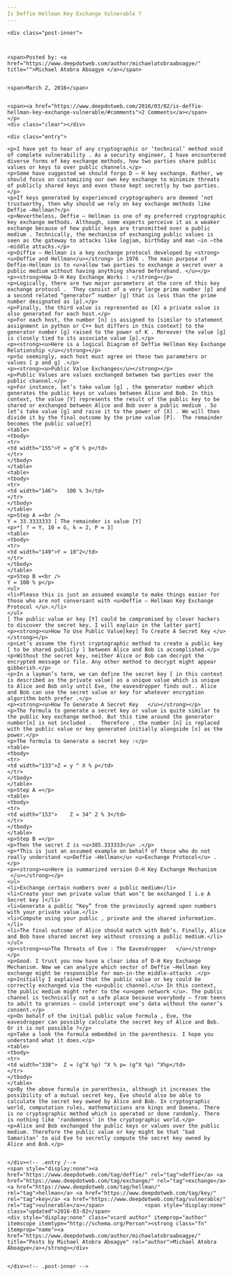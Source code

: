 ```yaml
---
Is Deffie Hellman Key Exchange Vulnerable ?
---
```

<article class="post-listing post-13323 post type-post status-publish format-standard has-post-thumbnail hentry  tag-deffie tag-exchange tag-hellman tag-key tag-vulnerable">
    
    <div class="post-inner">
    
    
        
    <span>Posted by: <a href="https://www.deepdotweb.com/author/michaelatobraaboagye/" title="">Michael Atobra Aboagye </a></span>
    
    
    <span>March 2, 2016</span>
    
    
    <span><a href="https://www.deepdotweb.com/2016/03/02/is-deffie-hellman-key-exchange-vulnerable/#comments">2 Comments</a></span>
    </p>
    <div class="clear"></div>
    
    <div class="entry">
    
    <p>I have yet to hear of any cryptographic or ‘technical’ method void of complete vulnerability . As a security engineer, I have encountered diverse forms of key exchange methods, how two parties share public values or keys to over public channels.</p>
    <p>Some have suggested we should forgo D – H key exchange. Rather, we should focus on customizing our own key exchange to minimize threats of publicly shared keys and even those kept secretly by two parties.</p>
    <p>If keys generated by experienced cryptographers are deemed ‘not trustworthy, then why should we rely on key exchange methods like Deffie –Hellman?</p>
    <p>Nevertheless, Deffie – Hellman is one of my preferred cryptographic key exchange methods. Although, some experts perceive it as a weaker exchange because of how public keys are transmitted over a public medium . Technically, the mechanism of exchanging public values is seen as the gateway to attacks like logjam, birthday and man –in –the –middle attacks.</p>
    <p>Diffie – Hellman is a key exchange protocol developed by <strong><u>Deffie and Hellman</u></strong> in 1976 . The main purpose of Deffie-Hellman is to <u>allow two parties to exchange a secret over a public medium without having anything shared beforehand. </u></p>
    <p><strong>How D-H Key Exchange Works : </strong></p>
    <p>Logically, there are two major parameters at the core of this key exchange protocol .  They consist of a very large prime number [p] and a second related “generator” number [g] that is less than the prime number designated as [p].</p>
    <p>Finally, the third value is represented as [X] a private value is also generated for each host.</p>
    <p>For each host, the number [n] is assigned to [similar to statement assignment in python or C++ but differs in this context] to the generator number [g] raised to the power of K . Moreover the value [g] is closely tied to its associate value [p].</p>
    <p><strong><u>Here is a logical Diagram of Deffie Hellman Key Exchange Relationship </u></strong></p>
    <p>So seemingly, each host must agree on these two parameters or values [ p and g] .</p>
    <p><strong><u>Public Value Exchanges</u></strong></p>
    <p>Public Values are values exchanged between two parties over the public channel.</p>
    <p>For instance, let’s take value [g] , the generator number which generates the public keys or values between Alice and Bob. In this context, the value [Y] represents the result of the public key to be shared or exchanged between Alice and Bob over a public medium . So let’s take value [g] and raise it to the power of [X] . We will then divide it by the final outcome by the prime value [P].  The remainder becomes the public value[Y]
    <table>
    <tbody>
    <tr>
    <td width="155">Y = g^X % p</td>
    </tr>
    </tbody>
    </table>
    <table>
    <tbody>
    <tr>
    <td width="146">   100 % 3</td>
    </tr>
    </tbody>
    </table>
    <p>Step A =<br />
    Y = 33.3333333 [ The remainder is value [Y]
    <p>*[ ? = Y, 10 = G, k = 2, P = 3]
    <table>
    <tbody>
    <tr>
    <td width="149">Y = 10^2</td>
    </tr>
    </tbody>
    </table>
    <p>Step B =<br />
    Y = 100 % p</p>
    <ul>
    <li>Please this is just an assumed example to make things easier for those who are not conversant with <u>Deffie – Hellman Key Exchange Protocol </u>.</li>
    </ul>
    [ The public value or key [Y] could be compromised by clever hackers to discover the secret key. I will explain in the latter part]
    <p><strong><u>How To Use Public Value[key] To Create A Secret Key </u></strong></p>
    <p>Let’s assume the first cryptographic method to create a public key [ to be shared publicly ] between Alice and Bob is accomplished.</p>
    <p>Without the secret key, neither Alice or Bob can decrypt the encrypted message or file. Any other method to decrypt might appear gibberish.</p>
    <p>In a layman’s term, we can define the secret key [ in this context is described as the private value] as a unique value which is unique to Alice and Bob only until Eve, the eavesdropper finds out.. Alice and Bob can use the secret value or key for whatever encryption algorithm both prefer .</p>
    <p><strong><u>How To Generate A Secret Key   </u></strong></p>
    <p>The formula to generate a secret key or value is quite similar to the public key exchange method. But this time around the generator number[n] is not included .   Therefore , the number [n] is replaced with the public value or key generated initially alongside [x] as the power.</p>
    <p>The formula to Generate a secret key :</p>
    <table>
    <tbody>
    <tr>
    <td width="133">Z = y ^ X % p</td>
    </tr>
    </tbody>
    </table>
    <p>Step A =</p>
    <table>
    <tbody>
    <tr>
    <td width="153">    Z = 34^ 2 % 3</td>
    </tr>
    </tbody>
    </table>
    <p>Step B =</p>
    <p>Then the secret Z is <u>385.333333</u> .</p>
    <p>*This is just an assumed example on behalf of those who do not really understand <u>Deffie –Hellman</u> <u>Exchange Protocol</u> .</p>
    <p><strong><u>Here is summarized version D-H Key Exchange Mechanism  </u></strong></p>
    <ul>
    <li>Exchange certain numbers over a public medium</li>
    <li>Create your own private value that won’t be exchanged [ i.e A Secret key ]</li>
    <li>Generate a public “Key” from the previously agreed upon numbers with your private value.</li>
    <li>Compute using your public , private and the shared information.</li>
    <li>The final outcome of Alice should match with Bob’s. Finally, Alice and Bob have shared secret key without crossing a public medium.</li>
    </ul>
    <p><strong><u>The Threats of Eve : The Eavesdropper   </u></strong></p>
    <p>Good. I trust you now have a clear idea of D-H Key Exchange Mechanism. Now we can analyze which sector of Deffie –Hellman key exchange might be responsible for man-in-the middle-attacks .</p>
    <p>Initially I explained that the public value or key could be correctly exchanged via the <u>public channel.</u> In this context, the public medium might refer to the <u>open network </u>. The public channel is technically not a safe place because everybody – from teens to adult to grannies – could intercept one’s data without the owner’s consent.</p>
    <p>On behalf of the initial public value formula , Eve, the eavesdropper can possibly calculate the secret key of Alice and Bob. Or it is not possible ?</p>
    <p>Take a look the formula embedded in the parenthesis. I hope you understand what it does.</p>
    <table>
    <tbody>
    <tr>
    <td width="338">  Z = (g^X %p) ^X % p= (g^X %p) ^X%p</td>
    </tr>
    </tbody>
    </table>
    <p>By the above formula in parenthesis, although it increases the possibility of a mutual secret key, Eve should also be able to calculate the secret key owned by Alice and Bob. In cryptographic world, computation rules, mathematicians are kings and Queens. There is no cryptographic method which is operated or done randomly. There is nothing like ‘randomness’ in the cryptographic world.</p>
    <p>Alice and Bob exchanged the public keys or values over the public medium. Therefore the public value or key might be that ‘bad Samaritan’ to aid Eve to secretly compute the secret key owned by Alice and Bob.</p>
    
    
    </div><!-- .entry /-->
    <span style="display:none"><a href="https://www.deepdotweb.com/tag/deffie/" rel="tag">deffie</a> <a href="https://www.deepdotweb.com/tag/exchange/" rel="tag">exchange</a> <a href="https://www.deepdotweb.com/tag/hellman/" rel="tag">hellman</a> <a href="https://www.deepdotweb.com/tag/key/" rel="tag">key</a> <a href="https://www.deepdotweb.com/tag/vulnerable/" rel="tag">vulnerable</a></span>				<span style="display:none" class="updated">2016-03-02</span>
    <div style="display:none" class="vcard author" itemprop="author" itemscope itemtype="http://schema.org/Person"><strong class="fn" itemprop="name"><a href="https://www.deepdotweb.com/author/michaelatobraaboagye/" title="Posts by Michael Atobra Aboagye" rel="author">Michael Atobra Aboagye</a></strong></div>
    
    
    </div><!-- .post-inner -->
</article><!-- .post-listing -->


